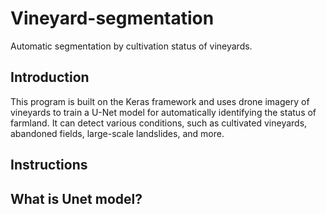 # Vineyard-segmentation
Automatic segmentation by cultivation status of vineyards.

## Introduction
This program is built on the Keras framework and uses drone imagery of vineyards to train a U-Net model for automatically identifying the status of farmland. It can detect various conditions, such as cultivated vineyards, abandoned fields, large-scale landslides, and more.

## Instructions

## What is Unet model?